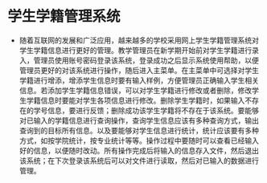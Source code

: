#  学生学籍管理系统

* 随着互联网的发展和广泛应用，越来越多的学校采用网上学生学籍管理系统对学生学籍信息进行更好的管理。教学管理员在新学期开始前对学生学籍进行录入，管理员使用账号密码登录该系统，登录成功之后显示系统使用帮助，以便管理员更好的对该系统进行操作，随后进入主菜单。在主菜单中可选择对学生学籍进行增添，增添学生信息时要有输入样例，方便管理员正确输入学生相关信息。若添加学生学籍信息错误，可以对学生学籍进行修改或者删除，修改学生学籍信息时要能对学生各项信息进行修改。删除学生学籍时，如果输入不存在的学号信息，要进行反馈；删除成功该学生学籍将不存在于该系统。要能够对已输入的学籍信息进行查询操作，查询学生信息应该有多种查询方式，输出查询到的目标所有信息。以及要能够对学生信息进行统计，统计应该要有多种方式，如按学院统计，按专业统计等等。操作过程中要随时可以查看已经输入好的信息，以便随时改动。所有操作完成后将输入的信息存入文件，然后退出该系统；在下次登录该系统后可以对文件进行读取，然后对已输入的数据进行管理。
